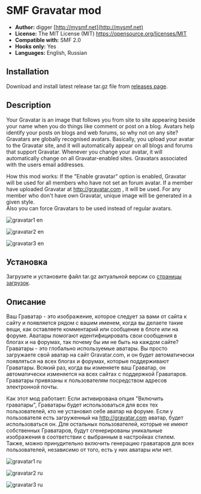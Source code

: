 # SMF Gravatar mod
* **Author:** digger [http://mysmf.net](http://mysmf.net)
* **License:** The MIT License (MIT) https://opensource.org/licenses/MIT
* **Compatible with:** SMF 2.0
* **Hooks only:** Yes
* **Languages:** English, Russian

## Installation  
Download and install latest release tar.gz file from [releases page](https://github.com/realdigger/SMF-Gravatar/releases).

## Description
Your Gravatar is an image that follows you from site to site appearing beside your name when you do things like comment or post on a blog. Avatars help identify your posts on blogs and web forums, so why not on any site?
Gravatars are globally recognised avatars. Basically, you upload your avatar to the Gravatar site, and it will automatically appear on all blogs and forums that support Gravatar. Whenever you change your avatar, it will automatically change on all Gravatar-enabled sites. Gravatars associated with the users email addresses.

How this mod works:
If the "Enable gravatar" option is enabled, Gravatar will be used for all members who have not set an forum avatar. If a member have uploaded Gravatar at http://gravatar.com , it will be used. For any member who don't have own Gravatar, unique image will be generated in a given style.  
Also you can force Gravatars to be used instead of regular avatars.

![gravatar1 en](https://cloud.githubusercontent.com/assets/1187218/26038566/80dcfca8-391c-11e7-9850-2d9c4657c775.png)

![gravatar2 en](https://cloud.githubusercontent.com/assets/1187218/26038570/80dfb696-391c-11e7-95ed-610197f321cd.png)

![gravatar3 en](https://cloud.githubusercontent.com/assets/1187218/26038571/80e1c6e8-391c-11e7-9273-640c35e5b418.png)

## Установка    
Загрузите и установите файл tar.gz актуальной версии со [страницы загрузок](https://github.com/realdigger/SMF-Gravatar/releases).


## Описание
Ваш Граватар - это изображение, которое следует за вами от сайта к сайту и появляется рядом с вашим именем, когда вы делаете такие вещи, как оставляете комментарий или сообщение в блоге или на форуме. Аватары помогают идентифицировать свои сообщения в блогах и на форумах, так почему бы им не быть на каждом сайте?
Граватары - это глобально используемые аватары. Вы просто загружаете свой аватар на сайт Gravatar.com, и он будет автоматически появляться на всех блогах и форумах, которые поддерживают Граватары. Всякий раз, когда вы изменяете ваш Граватар, он автоматически изменяется на всех сайтах с поддержкой Граватаров. Граватары привязаны к пользователям посредством адресов электронной почты.

Как этот мод работает:
Если активирована опция "Включить граватары", Граватары будет использоваться для всех тех пользователей, кто не установил себе аватар на форуме. Если у пользователя есть загруженный на http://gravatar.com аватар, будет использоваться он. Для остальных пользователей, которые не имеют собственных Граватаров, будут сгенерированы уникальные изображения в соответствии с выбранным в настройках стилем.  
Также, можно принудительно включить генерацию граватаров для всех пользователей, независимо от того, есть у них аватары или нет.

![gravatar1 ru](https://cloud.githubusercontent.com/assets/1187218/26038568/80de9fa4-391c-11e7-95af-7c5f2880683c.png)

![gravatar2 ru](https://cloud.githubusercontent.com/assets/1187218/26038569/80defb3e-391c-11e7-82f7-088e966c67fe.png)

![gravatar3 ru](https://cloud.githubusercontent.com/assets/1187218/26038567/80de4fa4-391c-11e7-99d2-da587a77648f.png)